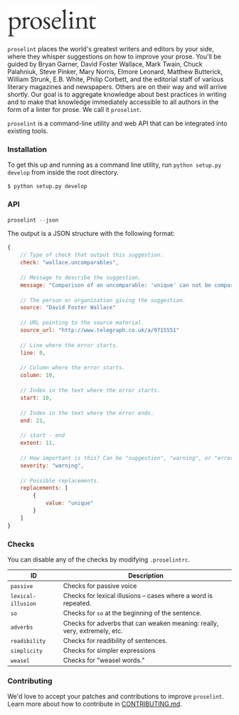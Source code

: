 <img src="logo.png" alt="proselint logo" width="200">

`proselint` places the world's greatest writers and editors by your side, where they whisper suggestions on how to improve your prose. You'll be guided by Bryan Garner, David Foster Wallace, Mark Twain, Chuck Palahniuk, Steve Pinker, Mary Norris, Elmore Leonard, Matthew Butterick, William Strunk, E.B. White, Philip Corbett, and the editorial staff of various literary magazines and newspapers. Others are on their way and will arrive shortly. Our goal is to aggregate knowledge about best practices in writing and to make that knowledge immediately accessible to all authors in the form of a linter for prose. We call it `proselint`.

`proselint` is a command-line utility and web API that can be integrated into existing tools.
 
### Installation

To get this up and running as a command line utility, run `python setup.py develop` from inside the root directory.

```
$ python setup.py develop
```

### API

```js
proselint --json
```

The output is a JSON structure with the following format:

```js
{
    // Type of check that output this suggestion.
    check: "wallace.uncomparables",

    // Message to describe the suggestion.
    message: "Comparison of an uncomparable: 'unique' can not be compared.",

    // The person or organization giving the suggestion.
    source: "David Foster Wallace"

    // URL pointing to the source material.
    source_url: "http://www.telegraph.co.uk/a/9715551"

    // Line where the error starts.
    line: 0,

    // Column where the error starts.
    column: 10,

    // Index in the text where the error starts.
    start: 10,

    // Index in the text where the error ends.
    end: 21,

    // start - end
    extent: 11,

    // How important is this? Can be "suggestion", "warning", or "error".
    severity: "warning",

    // Possible replacements.
    replacements: [
        {
            value: "unique"
        }
    ]
}
```

### Checks

You can disable any of the checks by modifying `.proselintrc`.

| ID    | Description     |
| ----- | --------------- |
| `passive` | Checks for passive voice |
| `lexical-illusion` | Checks for lexical illusions – cases where a word is repeated. |
| `so` | Checks for `so` at the beginning of the sentence. |
| `adverbs` | Checks for adverbs that can weaken meaning: really, very, extremely, etc. |
| `readibility` | Checks for readibility of sentences. |
| `simplicity` | Checks for simpler expressions |
| `weasel` | Checks for "weasel words." |

### Contributing

We'd love to accept your patches and contributions to improve `proselint`. Learn more about how to contribute in [CONTRIBUTING.md](./CONTRIBUTING.md).
